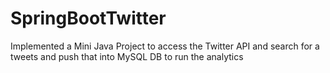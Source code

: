 # SpringBootTwitter
Implemented a Mini Java Project to access the Twitter API and search for a tweets and push that into MySQL DB to run the analytics

